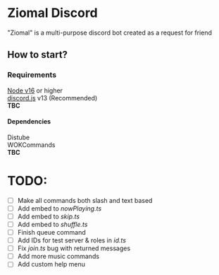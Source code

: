 # Ziomal Discord
"Ziomal" is a multi-purpose discord bot created as a request for friend
## How to start?  
### Requirements
[Node v16](https://nodejs.org/en/download/) or higher  
[discord.js](https://discord.js.org/#/) v13 (Recommended)  
**TBC**  
  
  
#### Dependencies  
Distube  
WOKCommands  
**TBC**  

# TODO:
- [ ] Make all commands both slash and text based
- [ ] Add embed to *nowPlaying.ts*
- [ ] Add embed to *skip.ts*
- [ ] Add embed to *shuffle.ts*
- [ ] Finish queue command
- [ ] Add IDs for test server & roles in *id.ts*
- [ ] Fix *join.ts* bug with returned messages
- [ ] Add more music commands
- [ ] Add custom help menu